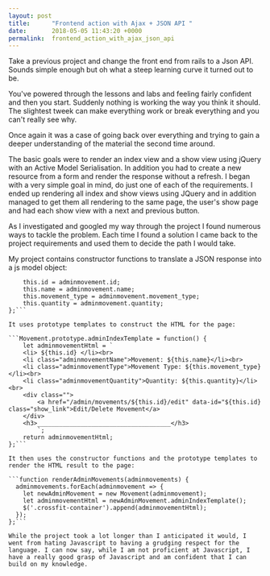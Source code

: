 ```yaml
---
layout: post
title:      "Frontend action with Ajax + JSON API "
date:       2018-05-05 11:43:20 +0000
permalink:  frontend_action_with_ajax_json_api
---
```



Take a previous project and change the front end from rails to a Json API. Sounds simple enough but oh what a steep learning curve it turned out to be.

You've powered through the lessons and labs and feeling fairly confident and then you start. Suddenly nothing is working the way you think it should. The slightest tweek can make everything work or break everything and you can't really see why.

Once again it was a case of going back over everything and trying to gain a deeper understanding of the material the second time around. 

The basic goals were to render an index view and a show view using jQuery with an Active Model Serialisation. In addition you had to create a new resource from a form and render the response without a refresh. I began with a very simple goal in mind, do just one of each of the requirements. I ended up rendering all index and show views using JQuery and in addition managed to get them all rendering to the same page, the user's show page and had each show view with a next and previous button.

As I investigated and googled my way through the project I found numerous ways to tackle the problem. Each time I found a solution I came back to the project requirements and used them to decide the path I would take. 

My project contains constructor functions to translate a JSON response into a js model object:

```function Movement(adminmovement) {
	this.id = adminmovement.id;
	this.name = adminmovement.name;
	this.movement_type = adminmovement.movement_type;
	this.quantity = adminmovement.quantity;
};```

It uses prototype templates to construct the HTML for the page:

```Movement.prototype.adminIndexTemplate = function() {
	let adminmovementHtml = `
	<li> ${this.id} </li><br>
	<li class="adminmovementName">Movement: ${this.name}</li><br>
	<li class="adminmovementType">Movement Type: ${this.movement_type}</li><br>
	<li class="adminmovementQuantity">Quantity: ${this.quantity}</li><br>
	<div class="">
		<a href="/admin/movements/${this.id}/edit" data-id="${this.id} class="show_link">Edit/Delete Movement</a>
	</div>
	<h3>_____________________________________</h3>
		`;
	return adminmovementHtml;
};```

It then uses the constructor functions and the prototype templates to render the HTML result to the page:

```function renderAdminMovements(adminmovements) {
  adminmovements.forEach(adminmovement => {
    let newAdminMovement = new Movement(adminmovement);
    let adminmovementHtml = newAdminMovement.adminIndexTemplate();
    $('.crossfit-container').append(adminmovementHtml);
  });
};```

While the project took a lot longer than I anticipated it would, I went from hating Javascript to having a grudging respect for the language. I can now say, while I am not proficient at Javascript, I have a really good grasp of Javascript and am confident that I can build on my knowledge.




